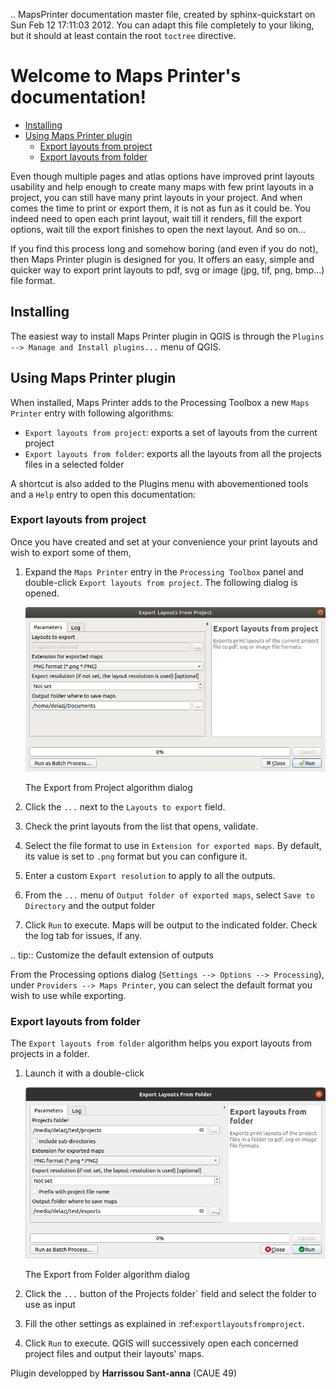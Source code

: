 
.. MapsPrinter documentation master file, created by
   sphinx-quickstart on Sun Feb 12 17:11:03 2012.
   You can adapt this file completely to your liking, but it should at least
   contain the root `toctree` directive.

Welcome to Maps Printer's documentation!
============================================

* [Installing](#installing)
* [Using Maps Printer plugin](#using-maps-printer-plugin)
  * [Export layouts from project](#export-layouts-from-project)
  * [Export layouts from folder](#export-layouts-from-folder)


Even though multiple pages and atlas options have improved print layouts
usability and help enough to create many maps with few print layouts in a project,
you can still have many print layouts in your project. And when comes the time
to print or export them, it is not as fun as it could be. You indeed need to
open each print layout, wait till it renders, fill the export options,
wait till the export finishes to open the next layout. And so on...

If you find this process long and somehow boring (and even if you do not),
then Maps Printer plugin is designed for you. It offers an easy, simple and
quicker way to export print layouts to pdf, svg or image (jpg, tif, png, bmp...)
file format.

## Installing

The easiest way to install Maps Printer plugin in QGIS is through
the `Plugins --> Manage and Install plugins...` menu of QGIS.

## Using Maps Printer plugin

When installed, Maps Printer adds to the Processing Toolbox a new `Maps Printer`
entry with following algorithms:

* `Export layouts from project`: exports a set of layouts from the current project
* `Export layouts from folder`: exports all the layouts from all the projects
  files in a selected folder

A shortcut is also added to the Plugins menu with abovementioned tools and
a ``Help`` entry to open this documentation:

### Export layouts from project

Once you have created and set at your convenience your print layouts and wish to
export some of them,

1. Expand the `Maps Printer` entry in the `Processing Toolbox`
   panel and double-click `Export layouts from project`.
   The following dialog is opened.

   ![exportfromproject](./images/exportfromproject.png)

    The Export from Project algorithm dialog

1. Click the `...` next to the `Layouts to export` field.
1. Check the print layouts from the list that opens, validate.
1. Select the file format to use in `Extension for exported maps`.
   By default, its value is set to `.png` format but you can configure it.
1. Enter a custom `Export resolution` to apply to all the outputs. 
1. From the `...` menu of `Output folder of exported maps`,
   select `Save to Directory` and the output folder
1. Click `Run` to execute.
   Maps will be output to the indicated folder. Check the log tab for issues,
   if any.

.. tip:: Customize the default extension of outputs

   From the Processing options dialog (`Settings --> Options -->
   Processing`), under `Providers --> Maps Printer`, you can
   select the default format you wish to use while exporting.

### Export layouts from folder

The `Export layouts from folder` algorithm helps you export layouts
from projects in a folder.

1. Launch it with a double-click

   ![exportfromfolder](./images/exportfromfolder.png)

    The Export from Folder algorithm dialog

1. Click the `...` button of the Projects folder` field
   and select the folder to use as input
1. Fill the other settings as explained in :ref:`exportlayoutsfromproject`.
1. Click `Run` to execute.
   QGIS will successively open each concerned project files and output their
   layouts' maps.

Plugin developped by **Harrissou Sant-anna** (CAUE 49)
